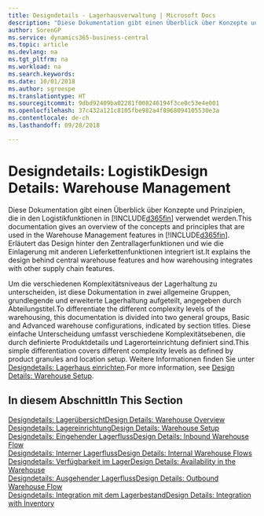 ```yaml
---
title: Designdetails - Lagerhausverwaltung | Microsoft Docs
description: "Diese Dokumentation gibt einen Überblick über Konzepte und Prinzipien, die in den Logistikfunktionen in  Business Central."
author: SorenGP
ms.service: dynamics365-business-central
ms.topic: article
ms.devlang: na
ms.tgt_pltfrm: na
ms.workload: na
ms.search.keywords: 
ms.date: 10/01/2018
ms.author: sgroespe
ms.translationtype: HT
ms.sourcegitcommit: 9dbd92409ba02281f008246194f3ce0c53e4e001
ms.openlocfilehash: 37c432a121c8105fbe982a4f8968094105530e3a
ms.contentlocale: de-ch
ms.lasthandoff: 09/28/2018

---
```

# <a name="design-details-warehouse-management"></a><span data-ttu-id="a4949-103">Designdetails: Logistik</span><span class="sxs-lookup"><span data-stu-id="a4949-103">Design Details: Warehouse Management</span></span>
<span data-ttu-id="a4949-104">Diese Dokumentation gibt einen Überblick über Konzepte und Prinzipien, die in den Logistikfunktionen in [!INCLUDE[d365fin](includes/d365fin_md.md)] verwendet werden.</span><span class="sxs-lookup"><span data-stu-id="a4949-104">This documentation gives an overview of the concepts and principles that are used in the Warehouse Management features in [!INCLUDE[d365fin](includes/d365fin_md.md)].</span></span> <span data-ttu-id="a4949-105">Erläutert das Design hinter den Zentrallagerfunktionen und wie die Einlagerung mit anderen Lieferkettenfunktionen integriert ist.</span><span class="sxs-lookup"><span data-stu-id="a4949-105">It explains the design behind central warehouse features and how warehousing integrates with other supply chain features.</span></span>  

<span data-ttu-id="a4949-106">Um die verschiedenen Komplexitätsniveaus der Lagerhaltung zu unterscheiden, ist diese Dokumentation in zwei allgemeine Gruppen, grundlegende und erweiterte Lagerhaltung aufgeteilt, angegeben durch Abteilungstitel.</span><span class="sxs-lookup"><span data-stu-id="a4949-106">To differentiate the different complexity levels of the warehousing, this documentation is divided into two general groups, Basic and Advanced warehouse configurations, indicated by section titles.</span></span> <span data-ttu-id="a4949-107">Diese einfache Unterscheidung umfasst verschiedene Komplexitätsebenen, die durch definierte Produktdetails und Lagerorteinrichtung definiert sind.</span><span class="sxs-lookup"><span data-stu-id="a4949-107">This simple differentiation covers different complexity levels as defined by product granules and location setup.</span></span> <span data-ttu-id="a4949-108">Weitere Informationen finden Sie unter [Designdetails: Lagerhaus einrichten](design-details-warehouse-setup.md).</span><span class="sxs-lookup"><span data-stu-id="a4949-108">For more information, see [Design Details: Warehouse Setup](design-details-warehouse-setup.md).</span></span>  

## <a name="in-this-section"></a><span data-ttu-id="a4949-109">In diesem Abschnitt</span><span class="sxs-lookup"><span data-stu-id="a4949-109">In This Section</span></span>  
[<span data-ttu-id="a4949-110">Designdetails: Lagerübersicht</span><span class="sxs-lookup"><span data-stu-id="a4949-110">Design Details: Warehouse Overview</span></span>](design-details-warehouse-overview.md)  
[<span data-ttu-id="a4949-111">Designdetails: Lagereinrichtung</span><span class="sxs-lookup"><span data-stu-id="a4949-111">Design Details: Warehouse Setup</span></span>](design-details-warehouse-setup.md)  
[<span data-ttu-id="a4949-112">Designdetails: Eingehender Lagerfluss</span><span class="sxs-lookup"><span data-stu-id="a4949-112">Design Details: Inbound Warehouse Flow</span></span>](design-details-inbound-warehouse-flow.md)  
[<span data-ttu-id="a4949-113">Designdetails: Interner Lagerfluss</span><span class="sxs-lookup"><span data-stu-id="a4949-113">Design Details: Internal Warehouse Flows</span></span>](design-details-internal-warehouse-flows.md)  
[<span data-ttu-id="a4949-114">Designdetails: Verfügbarkeit im Lager</span><span class="sxs-lookup"><span data-stu-id="a4949-114">Design Details: Availability in the Warehouse</span></span>](design-details-availability-in-the-warehouse.md)  
[<span data-ttu-id="a4949-115">Designdetails: Ausgehender Lagerfluss</span><span class="sxs-lookup"><span data-stu-id="a4949-115">Design Details: Outbound Warehouse Flow</span></span>](design-details-outbound-warehouse-flow.md)  
[<span data-ttu-id="a4949-116">Designdetails: Integration mit dem Lagerbestand</span><span class="sxs-lookup"><span data-stu-id="a4949-116">Design Details: Integration with Inventory</span></span>](design-details-integration-with-inventory.md)

